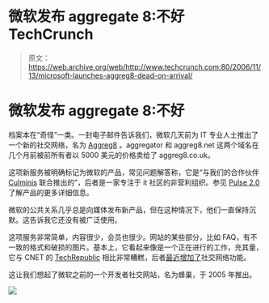 # 微软发布 aggregate 8:不好 TechCrunch

> 原文：<https://web.archive.org/web/http://www.techcrunch.com:80/2006/11/13/microsoft-launches-aggreg8-dead-on-arrival/>

# 微软发布 aggregate 8:不好

 [](https://web.archive.org/web/20221203081928/http://www.aggreg8.net/) 档案本在“奇怪”一类。一封电子邮件告诉我们，微软几天前为 IT 专业人士推出了一个新的社交网络，名为 [Aggreg8](https://web.archive.org/web/20221203081928/http://www.aggreg8.net/) 。aggregator 和 aggreg8.net 这两个域名在几个月前被前所有者以 5000 美元的价格卖给了 aggreg8.co.uk。

这项新服务被明确标记为微软的产品，常见问题解答称，它是“与我们的合作伙伴 [Culminis](https://web.archive.org/web/20221203081928/http://www.culminis.com/) 联合推出的”，后者是一家专注于 it 社区的非营利组织。参见 [Pulse 2.0](https://web.archive.org/web/20221203081928/http://pulse2.com/2006/11/12/inside-microsoft-it-social-network-aggreg8/) 了解产品的更多详细信息。

微软的公共关系几乎总是向媒体发布新产品，但在这种情况下，他们一直保持沉默。这告诉我它还没有被广泛使用。

这项服务非常简单，内容很少，会员也很少。网站的某些部分，比如 FAQ，有不一致的格式和破损的图片。基本上，它看起来像是一个正在进行的工作，充其量，它与 CNET 的 [TechRepublic](https://web.archive.org/web/20221203081928/http://techrepublic.com.com/) 相比非常糟糕，后者[最近增加了](https://web.archive.org/web/20221203081928/http://www.beta.techcrunch.com/2006/10/08/cnets-getting-its-groove/)社交网络功能。

这让我们想起了微软之前的一个开发者社交网站，名为蜂巢，于 2005 年推出。

![](img/7f6a07273510e76aa0d31a1387f1897b.png)